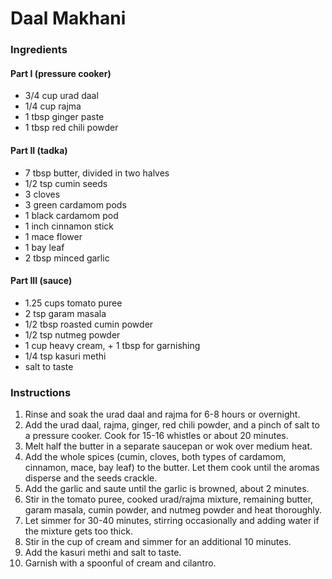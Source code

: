 # Daal Makhani

### Ingredients
#### Part I (pressure cooker)
* 3/4 cup urad daal
* 1/4 cup rajma
* 1 tbsp ginger paste
* 1 tbsp red chili powder

#### Part II (tadka)
* 7 tbsp butter, divided in two halves
* 1/2 tsp cumin seeds
* 3 cloves
* 3 green cardamom pods
* 1 black cardamom pod
* 1 inch cinnamon stick
* 1 mace flower
* 1 bay leaf
* 2 tbsp minced garlic

#### Part III (sauce)
* 1.25 cups tomato puree
* 2 tsp garam masala
* 1/2 tbsp roasted cumin powder
* 1/2 tsp nutmeg powder
* 1 cup heavy cream, + 1 tbsp for garnishing
* 1/4 tsp kasuri methi
* salt to taste


### Instructions
1. Rinse and soak the urad daal and rajma for 6-8 hours or overnight. 
1. Add the urad daal, rajma, ginger, red chili powder, and a pinch of salt to a pressure cooker. Cook for 15-16 whistles or about 20 minutes.
1. Melt half the butter in a separate saucepan or wok over medium heat. 
1. Add the whole spices (cumin, cloves, both types of cardamom, cinnamon, mace, bay leaf) to the butter. Let them cook until the aromas disperse and the seeds crackle.
1. Add the garlic and saute until the garlic is browned, about 2 minutes. 
1. Stir in the tomato puree, cooked urad/rajma mixture, remaining butter, garam masala, cumin powder, and nutmeg powder and heat thoroughly.
1. Let simmer for 30-40 minutes, stirring occasionally and adding water if the mixture gets too thick.
1. Stir in the cup of cream and simmer for an additional 10 minutes. 
1. Add the kasuri methi and salt to taste.
1. Garnish with a spoonful of cream and cilantro. 

